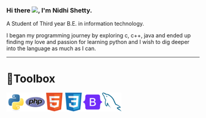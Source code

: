 ### Hi there <img src="https://raw.githubusercontent.com/MartinHeinz/MartinHeinz/master/wave.gif" width="30px">, I'm Nidhi Shetty.

A Student of Third year B.E. in information technology. 

I began my programming journey by exploring c, c++, java and ended up finding my love and passion for learning python and I wish to dig deeper into the language as much as I can.

---

<h1>🧰Toolbox</h1>


<img src="https://github.com/devicons/devicon/blob/master/icons/python/python-original.svg" alt="Python Logo" width="50" height="50"/><img src="https://github.com/devicons/devicon/blob/master/icons/php/php-original.svg" alt="Php Logo" width="50" height="50"/><img src="https://github.com/devicons/devicon/blob/master/icons/html5/html5-original.svg" alt="HTML Logo" width="50" height="50"/><img src="https://github.com/devicons/devicon/blob/master/icons/css3/css3-original.svg" alt="CSS Logo" width="50" height="50"/><img src="https://github.com/devicons/devicon/blob/master/icons/bootstrap/bootstrap-plain.svg" alt="Bootstrap Logo" width="50" height="50"/><img src="https://github.com/devicons/devicon/blob/master/icons/mysql/mysql-original.svg" alt="MySql Logo" width="50" height="50"/>




<!--
**nidhishetty2511/nidhishetty2511** is a ✨ _special_ ✨ repository because its `README.md` (this file) appears on your GitHub profile.

Here are some ideas to get you started:

- 🔭 I’m currently working on ...
- 🌱 I’m currently learning ...
- 👯 I’m looking to collaborate on ...
- 🤔 I’m looking for help with ...
- 💬 Ask me about ...
- 📫 How to reach me: ...
- 😄 Pronouns: ...
- ⚡ Fun fact: ...
-->
